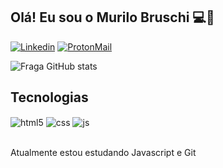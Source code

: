 ## Olá! Eu sou o Murilo Bruschi 💻🚀

[![Linkedin](https://img.shields.io/badge/LinkedIn-0077B5?style=for-the-badge&logo=linkedin&logoColor=white)](https://www.linkedin.com/in/murilobruschi)
[![ProtonMail](https://img.shields.io/badge/ProtonMail-8B89CC?style=for-the-badge&logo=protonmail&logoColor=white)](mailto:MuriloBruschiSena@proton.me)


![Fraga GitHub stats](https://github-readme-stats.vercel.app/api?username=MuriloBruschi&show_icons=true&theme=dark)

## Tecnologias

<div style="display: inline_block">
  <img align="center" alt="html5" src="https://img.shields.io/badge/HTML5-E34F26?style=for-the-badge&logo=html5&logoColor=white" />
  <img align="center" alt="css" src="https://img.shields.io/badge/CSS3-1572B6?style=for-the-badge&logo=css3&logoColor=white" />
  <img align="center" alt="js" src="https://img.shields.io/badge/JavaScript-F7DF1E?style=for-the-badge&logo=javascript&logoColor=black" />
  
</div><br/>

Atualmente estou estudando Javascript e Git 
